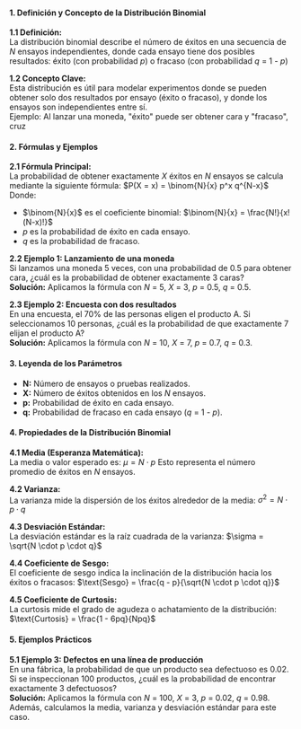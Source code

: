 #### 1. Definición y Concepto de la Distribución Binomial

**1.1 Definición:**  
La distribución binomial describe el número de éxitos en una secuencia de *N* ensayos independientes, donde cada ensayo tiene dos posibles resultados: éxito (con probabilidad *p*) o fracaso (con probabilidad *q* = 1 - *p*)

**1.2 Concepto Clave:**  
Esta distribución es útil para modelar experimentos donde se pueden obtener solo dos resultados por ensayo (éxito o fracaso), y donde los ensayos son independientes entre sí.  
Ejemplo: Al lanzar una moneda, "éxito" puede ser obtener cara y "fracaso", cruz

#### 2. Fórmulas y Ejemplos

**2.1 Fórmula Principal:**  
La probabilidad de obtener exactamente *X* éxitos en *N* ensayos se calcula mediante la siguiente fórmula:
$P(X = x) = \binom{N}{x} p^x q^{N-x}$
Donde:
- $\binom{N}{x}$ es el coeficiente binomial:
  $\binom{N}{x} = \frac{N!}{x!(N-x)!}$
- *p* es la probabilidad de éxito en cada ensayo.
- *q* es la probabilidad de fracaso.

**2.2 Ejemplo 1: Lanzamiento de una moneda**  
Si lanzamos una moneda 5 veces, con una probabilidad de 0.5 para obtener cara, ¿cuál es la probabilidad de obtener exactamente 3 caras?  
**Solución:** Aplicamos la fórmula con *N* = 5, *X* = 3, *p* = 0.5, *q* = 0.5.

**2.3 Ejemplo 2: Encuesta con dos resultados**  
En una encuesta, el 70% de las personas eligen el producto A. Si seleccionamos 10 personas, ¿cuál es la probabilidad de que exactamente 7 elijan el producto A?  
**Solución:** Aplicamos la fórmula con *N* = 10, *X* = 7, *p* = 0.7, *q* = 0.3.

#### 3. Leyenda de los Parámetros

- **N:** Número de ensayos o pruebas realizados.
- **X:** Número de éxitos obtenidos en los *N* ensayos.
- **p:** Probabilidad de éxito en cada ensayo.
- **q:** Probabilidad de fracaso en cada ensayo (*q* = 1 - *p*).

#### 4. Propiedades de la Distribución Binomial

**4.1 Media (Esperanza Matemática):**  
La media o valor esperado es:
$\mu = N \cdot p$
Esto representa el número promedio de éxitos en *N* ensayos.

**4.2 Varianza:**  
La varianza mide la dispersión de los éxitos alrededor de la media:
$\sigma^2 = N \cdot p \cdot q$

**4.3 Desviación Estándar:**  
La desviación estándar es la raíz cuadrada de la varianza:
$\sigma = \sqrt{N \cdot p \cdot q}$

**4.4 Coeficiente de Sesgo:**  
El coeficiente de sesgo indica la inclinación de la distribución hacia los éxitos o fracasos:
$\text{Sesgo} = \frac{q - p}{\sqrt{N \cdot p \cdot q}}$

**4.5 Coeficiente de Curtosis:**  
La curtosis mide el grado de agudeza o achatamiento de la distribución:
$\text{Curtosis} = \frac{1 - 6pq}{Npq}$

#### 5. Ejemplos Prácticos

**5.1 Ejemplo 3: Defectos en una línea de producción**  
En una fábrica, la probabilidad de que un producto sea defectuoso es 0.02. Si se inspeccionan 100 productos, ¿cuál es la probabilidad de encontrar exactamente 3 defectuosos?  
**Solución:** Aplicamos la fórmula con *N* = 100, *X* = 3, *p* = 0.02, *q* = 0.98. Además, calculamos la media, varianza y desviación estándar para este caso.